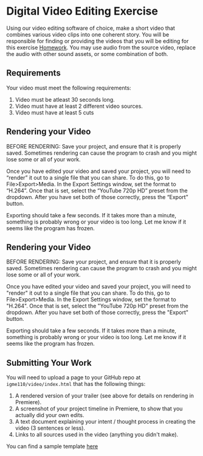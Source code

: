 # Digital Video Editing Exercise
Using our video editing software of choice, make a short video that combines various video clips into one coherent story. You will be responsible for finding or providing the videos that you will be editing for this exercise [Homework](https://www.pexels.com/videos/). You may use audio from the source video, replace the audio with other sound assets, or some combination of both.

## Requirements
Your video must meet the following requirements:
1. Video must be atleast 30 seconds long.
1. Video must have at least 2 different video sources.
1. Video must have at least 5 cuts


## Rendering your Video
BEFORE RENDERING: Save your project, and ensure that it is properly saved. Sometimes rendering can cause the program to crash and you might lose some or all of your work.

Once you have edited your video and saved your project, you will need to “render” it out to a single file that you can share. To do this, go to File>Export>Media. In the Export Settings window, set the format to “H.264”. Once that is set, select the “YouTube 720p HD” preset from the dropdown. After you have set both of those correctly, press the “Export” button.

Exporting should take a few seconds. If it takes more than a minute, something is probably wrong or your video is too long. Let me know if it seems like the program has frozen.

## Rendering your Video
BEFORE RENDERING: Save your project, and ensure that it is properly saved. Sometimes rendering can cause the program to crash and you might lose some or all of your work.

Once you have edited your video and saved your project, you will need to "render" it out to a single file that you can share. To do this, go to File>Export>Media. In the Export Settings window, set the format to "H.264". Once that is set, select the "YouTube 720p HD" preset from the dropdown. After you have set both of those correctly, press the "Export" button.

Exporting should take a few seconds. If it takes more than a minute, something is probably wrong or your video is too long. Let me know if it seems like the program has frozen.


## Submitting Your Work
You will need to upload a page to your GitHub repo at `igme110/video/index.html` that has the following things:
1.  A rendered version of your trailer (see above for details on rendering in Premiere).
2.  A screenshot of your project timeline in Premiere, to show that you actually did your own edits.
3.  A text document explaining your intent / thought process in creating the video (3 sentences or less).
4. Links to all sources used in the video (anything you didn't make).

You can find a sample template [here](index.html)
